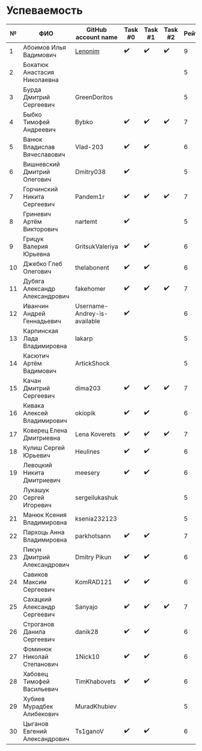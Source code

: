 # Успеваемость #

| №  | ФИО                            | GitHub account name                  | Task #0          |  Task #1         |  Task #2         | Рейтинг |Доклад        |
|----|--------------------------------|--------------------------------------|------------------|------------------|------------------|---------|--------------|
| 1  | Абоимов Илья Вадимович         | [Lenonim](https://github.com/Lenonim)|:heavy_check_mark:|:heavy_check_mark:|:heavy_check_mark:|9        |Cmake         |
| 2  | Бокатюк Анастасия Николаевна   |                                      |                  |                  |                  |5        |C++ standards |
| 3  | Бурда Дмитрий Сергеевич        | GreenDoritos                         |                  |                  |                  |5        |              |
| 4  | Быбко Тимофей Андреевич        | Bybko                                |:heavy_check_mark:|:heavy_check_mark:|:heavy_check_mark:|7        |Hello git!    |
| 5  | Ванюк Владислав Вячеславович   | Vlad-203                             |:heavy_check_mark:|:heavy_check_mark:|                  |6        |awk           |
| 6  | Вишневский Дмитрий Олегович    | Dmitry038                            |:heavy_check_mark:|                  |                  |5        |              |
| 7  | Горчинский Никита Сергеевич    | Pandem1r                             |:heavy_check_mark:|:heavy_check_mark:|:heavy_check_mark:|7        |MS VS         |
| 8  | Гриневич Артём Викторович      | nartemt                              |:heavy_check_mark:|                  |                  |5        |              |
| 9  | Грицук Валерия Юрьевна         | GritsukValeriya                      |:heavy_check_mark:|:heavy_check_mark:|                  |6        |              |
| 10 | Джебко Глеб Олегович           | theIabonent                          |:heavy_check_mark:|:heavy_check_mark:|                  |6        |              |
| 11 | Дубяга Александр Александрович | fakehomer                            |:heavy_check_mark:|:heavy_check_mark:|:heavy_check_mark:|7        |GitHub        |
| 12 | Иванчин Андрей Геннадьевич     | Username-Andrey-is-available         |:heavy_check_mark:|                  |                  |6        |              |
| 13 | Карпинская Лада Владимировна   | lakarp                               |                  |                  |                  |5        |              |
| 14 | Касютич Артём Вадимович        | ArtickShock                          |                  |                  |                  |5        |              |
| 15 | Качан Дмитрий Сергеевич        | dima203                              |:heavy_check_mark:|:heavy_check_mark:|:heavy_check_mark:|7        |git           |
| 16 | Кивака Алексей Владимирович    | okiopik                              |:heavy_check_mark:|:heavy_check_mark:|                  |6        |              |
| 17 | Коверец Елена Дмитриевна       | Lena Koverets                        |:heavy_check_mark:|:heavy_check_mark:|:heavy_check_mark:|7        |              |
| 18 | Кулиш Сергей Юрьевич           | Heulines                             |:heavy_check_mark:|:heavy_check_mark:|                  |6        |regexpr       |
| 19 | Левоцкий Никита Дмитриевич     | meesery                              |:heavy_check_mark:|:heavy_check_mark:|                  |6        |unicode       |
| 20 | Лукашук Сергей Игоревич        | sergeilukashuk                       |                  |                  |                  |5        |              |
| 21 | Манюк Ксения Владимировна      | ksenia232123                         |                  |                  |                  |5        |              |
| 22 | Пархоць Анна Владимировна      | parkhotsann                          |:heavy_check_mark:|:heavy_check_mark:|                  |7        |              |
| 23 | Пикун Дмитрий Александрович    | Dmitry Pikun                         |:heavy_check_mark:|:heavy_check_mark:|                  |6        |              |
| 24 | Савиков Максим Сергеевич       | KomRAD121                            |:heavy_check_mark:|:heavy_check_mark:|                  |6        |              |
| 25 | Сахацкий Александр Сергеевич   | Sanyajo                              |:heavy_check_mark:|:heavy_check_mark:|:heavy_check_mark:|7        |GitHub in VSCode |
| 26 | Строганов Данила Сергеевич     | danik28                              |:heavy_check_mark:|:heavy_check_mark:|                  |6        |              |
| 27 | Фоминюк Николай Степанович     | 1Nick10                              |:heavy_check_mark:|:heavy_check_mark:|                  |6        |              |
| 28 | Хабовец Тимофей Васильевич     | TimKhabovets                         |:heavy_check_mark:|:heavy_check_mark:|                  |6        |Hello git!    |
| 29 | Хубиев Мурадбек Алибекович     | MuradKhubiev                         |                  |                  |                  |5        |              |
| 30 | Цыганов Евгений Александрович  | Ts1ganoV                             |:heavy_check_mark:|:heavy_check_mark:|                  |6        |              |

